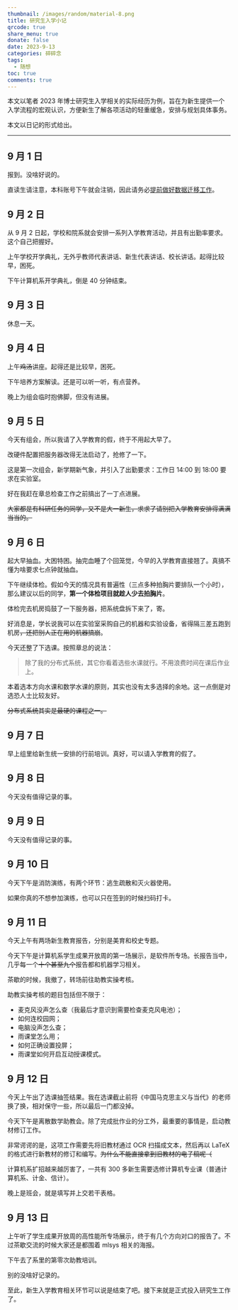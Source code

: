 ```yaml
---
thumbnail: /images/random/material-8.png
title: 研究生入学小记
qrcode: true
share_menu: true
donate: false
date: 2023-9-13
categories: 碎碎念
tags:
  - 随想
toc: true
comments: true
---
```


本文以笔者 2023 年博士研究生入学相关的实际经历为例，旨在为新生提供一个入学流程的宏观认识，方便新生了解各项活动的轻重缓急，安排与规划具体事务。

本文以日记的形式给出。

<!--more-->

---

## 9 月 1 日

报到。没啥好说的。

直读生请注意，本科账号下午就会注销，因此请务必[提前做好数据迁移工作](/articles/graduate/#直读生准备数据迁移)。

## 9 月 2 日

从 9 月 2 日起，学校和院系就会安排一系列入学教育活动，并且有出勤率要求。这个自己把握好。

上午学校开学典礼，无外乎教师代表讲话、新生代表讲话、校长讲话。起得比较早，困死。

下午计算机系开学典礼，倒是 40 分钟结束。

## 9 月 3 日

休息一天。

## 9 月 4 日

上午~~鸡汤~~讲座。起得还是比较早，困死。

下午培养方案解读。还是可以听一听，有点营养。

晚上为组会临时抱佛脚，但没有进展。

## 9 月 5 日

今天有组会，所以我请了入学教育的假，终于不用起大早了。

改硬件配置把服务器改得无法启动了，抢修了一下。

这是第一次组会，新学期新气象，并引入了出勤要求：工作日 14:00 到 18:00 要求在实验室。

好在我赶在章总检查工作之前搞出了一丁点进展。

~~大家都是有科研任务的同学，又不是大一新生，求求了请别把入学教育安排得满满当当的。~~

## 9 月 6 日

起大早抽血。大困特困。抽完血睡了个回笼觉，今早的入学教育直接翘了。真搞不懂为啥要求七点钟就抽血。

下午继续体检。假如今天的情况具有普遍性（三点多种拍胸片要排队一个小时），那么建议以后的同学，**第一个体检项目就趁人少去拍胸片**。

体检完去机房捣鼓了一下服务器，把系统盘拆下来了，寄。

好消息是，学长说我可以在实验室采购自己的机器和实验设备，省得隔三差五跑到机房~~，还把别人正在用的机器搞崩~~。

今天还整了下选课。按照章总的说法：

> 除了我的分布式系统，其它你看着选些水课就行。不用浪费时间在课后作业上。

本着选本方向水课和数学水课的原则，其实也没有太多选择的余地。这一点倒是对选恐人士比较友好。

~~分布式系统其实是最硬的课程之一。~~

## 9 月 7 日

早上组里给新生统一安排的行前培训。真好，可以请入学教育的假了。

## 9 月 8 日

今天没有值得记录的事。

## 9 月 9 日

今天没有值得记录的事。

## 9 月 10 日

今天下午是消防演练，有两个环节：逃生疏散和灭火器使用。

如果你真的不想参加演练，也可以只在签到的时候扫码打卡。

## 9 月 11 日

今天上午有两场新生教育报告，分别是美育和校史专题。

今天下午是计算机系学生成果开放周的第一场展示，是软件所专场。长报告当中，几乎每一个~~十个甚至九个~~报告都和机器学习相关。

茶歇的时候，我撤了，转场前往助教实操考核。

助教实操考核的题目包括但不限于：

- 麦克风没声怎么查（我最后才意识到需要检查麦克风电池）；
- 如何连校园网；
- 电脑没声怎么查；
- 雨课堂怎么用；
- 如何正确设置投屏；
- 雨课堂如何开启互动授课模式。

## 9 月 12 日

今天上午出了选课抽签结果。我在选课截止前将《中国马克思主义与当代》的老师换了换，相对保守一些，所以最后一门都没掉。

今天下午是离散数学助教会。除了完成批作业的分工外，最重要的事情是，启动教材修订工作。

非常谔谔的是，这项工作需要先将旧教材通过 OCR 扫描成文本，然后再以 LaTeX 的格式进行新教材的修订和编写。~~为什么不能直接拿到旧教材的电子稿呢（~~

计算机系扩招越来越厉害了，一共有 300 多新生需要选修计算机专业课（普通计算机系、计金、信计）。

晚上是班会，就是填写并上交若干表格。

## 9 月 13 日

上午听了学生成果开放周的高性能所专场展示，终于有几个方向对口的报告了。不过茶歇交流的时候大家还是都围着 mlsys 相关的海报。

下午去了系里的第零次助教培训。

别的没啥好记录的。

至此，新生入学教育相关环节可以说是结束了吧。接下来就是正式投入研究生工作了。
